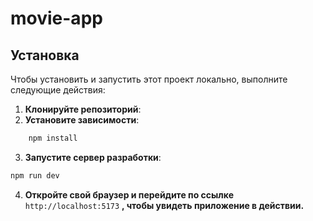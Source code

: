 # movie-app
## Установка
Чтобы установить и запустить этот проект локально, выполните следующие действия:

1. **Клонируйте репозиторий**:
2. **Установите зависимости**:  
```bash
    npm install
```
3. **Запустите сервер разработки**:

```bash
npm run dev
```
4. **Откройте свой браузер и перейдите по ссылке** `http://localhost:5173` **, чтобы увидеть приложение в действии.**